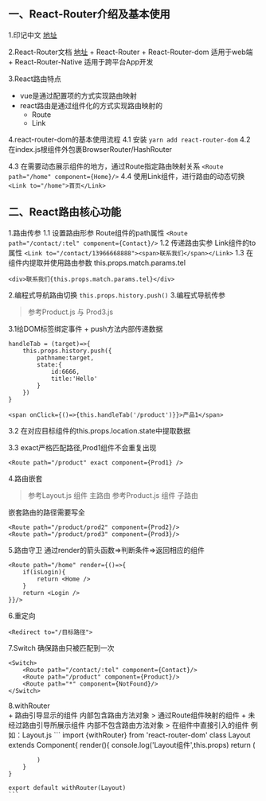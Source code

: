 ## 一、React-Router介绍及基本使用
1.印记中文
[地址](https://docschina.org/)

2.React-Router文档
[地址](https://react-router.docschina.org/)
	+ React-Router
	+ React-Router-dom   适用于web端
	+ React-Router-Native  适用于跨平台App开发

3.React路由特点
+ vue是通过配置项的方式实现路由映射
+ react路由是通过组件化的方式实现路由映射的
	- Route
	- Link

4.react-router-dom的基本使用流程
4.1 安装
	```
	yarn add react-router-dom
	```
4.2 在index.js根组件外包裹BrowserRouter/HashRouter
	
4.3 在需要动态展示组件的地方，通过Route指定路由映射关系
	```
	<Route path="/home" component={Home}/>
	```
4.4 使用Link组件，进行路由的动态切换
	```
	<Link to="/home">首页</Link>
	```
	
## 二、React路由核心功能

1.路由传参
1.1 设置路由形参    Route组件的path属性
	```
	<Route path="/contact/:tel" component={Contact}/>
	```
1.2 传递路由实参    Link组件的to属性
	```
	<Link to="/contact/13966668888"><span>联系我们</span></Link>
	```
1.3 在组件内提取并使用路由参数  this.props.match.params.tel
```
<div>联系我们{this.props.match.params.tel}</div>
```
2.编程式导航路由切换
	```
	this.props.history.push()
	```
3.编程式导航传参
> 参考Product.js 与 Prod3.js 

3.1给DOM标签绑定事件
	+ push方法内部传递数据
```
handleTab = (target)=>{
	this.props.history.push({
		pathname:target,
		state:{
			id:6666,
			title:'Hello'
		}
	})
}

<span onClick={()=>{this.handleTab('/product')}}>产品1</span>
```
3.2 在对应目标组件的this.props.location.state中提取数据

3.3 exact严格匹配路径,Prod1组件不会重复出现
```
<Route path="/product" exact component={Prod1} />
```
4.路由嵌套
> 参考Layout.js 组件    主路由
> 参考Product.js 组件    子路由

嵌套路由的路径需要写全
```
<Route path="/product/prod2" component={Prod2}/>
<Route path="/product/prod3" component={Prod3}/>
```
5.路由守卫
通过render的箭头函数=>判断条件=>返回相应的组件
```
<Route path="/home" render={()=>{
	if(isLogin){
		return <Home />
	}
	return <Login />
}}/>
```

6.重定向  
```
<Redirect to="/目标路径">
```
7.Switch 确保路由只被匹配到一次
```
<Switch>
	<Route path="/contact/:tel" component={Contact}/>
	<Route path="/product" component={Product}/>
	<Route path="*" component={NotFound}/>
</Switch>
```
8.withRouter  
	+ 路由引导显示的组件   内部包含路由方法对象
	> 通过Route组件映射的组件
	+ 未经过路由引导所展示组件    内部不包含路由方法对象
	> 在组件中直接引入的组件 例如：Layout.js
	```
	import {withRouter} from 'react-router-dom'
	class Layout extends Component{
		render(){
			console.log('Layout组件',this.props)
			return (
			
			)
		}
	}
	
	export default withRouter(Layout)
	```
